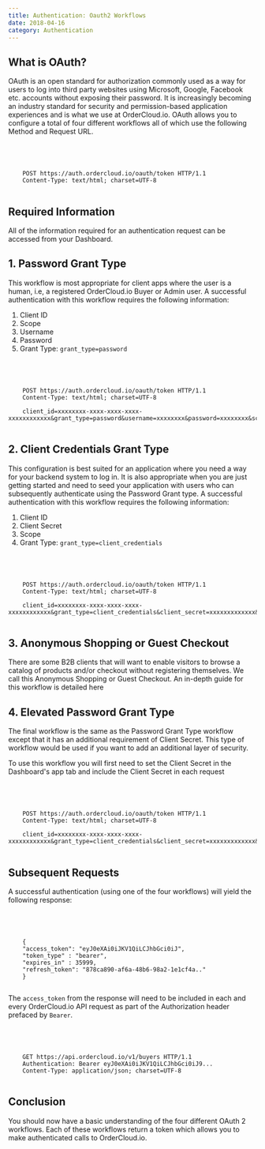 ```yaml
---
title: Authentication: Oauth2 Workflows
date: 2018-04-16
category: Authentication
---
```



## What is OAuth?

OAuth is an open standard for authorization commonly used as a way for users
to log into third party websites using Microsoft, Google, Facebook etc.
accounts without exposing their password. It is increasingly becoming an
industry standard for security and permission-based application experiences
and is what we use at OrderCloud.io. OAuth allows you to configure a total of
four different workflows all of which use the following Method and Request
URL.



```


    
    
    POST https://auth.ordercloud.io/oauth/token HTTP/1.1
    Content-Type: text/html; charset=UTF-8
    

```

## Required Information

All of the information required for an authentication request can be accessed
from your Dashboard.



## 1\. Password Grant Type

This workflow is most appropriate for client apps where the user is a human,
i.e, a registered OrderCloud.io Buyer or Admin user. A successful
authentication with this workflow requires the following information:

  1. Client ID
  2. Scope
  3. Username
  4. Password
  5. Grant Type: `grant_type=password`



```


    
    
    POST https://auth.ordercloud.io/oauth/token HTTP/1.1
    Content-Type: text/html; charset=UTF-8
    
    client_id=xxxxxxxx-xxxx-xxxx-xxxx-xxxxxxxxxxxx&grant_type=password&username=xxxxxxxx&password=xxxxxxxx&scope=Shopper
    

```

## 2\. Client Credentials Grant Type

This configuration is best suited for an application where you need a way for
your backend system to log in. It is also appropriate when you are just
getting started and need to seed your application with users who can
subsequently authenticate using the Password Grant type. A successful
authentication with this workflow requires the following information:

  1. Client ID
  2. Client Secret
  3. Scope
  4. Grant Type: `grant_type=client_credentials`



```


    
    
    POST https://auth.ordercloud.io/oauth/token HTTP/1.1
    Content-Type: text/html; charset=UTF-8
    
    client_id=xxxxxxxx-xxxx-xxxx-xxxx-xxxxxxxxxxxx&grant_type=client_credentials&client_secret=xxxxxxxxxxxxx&scope=FullAccess
    

```

## 3\. Anonymous Shopping or Guest Checkout

There are some B2B clients that will want to enable visitors to browse a
catalog of products and/or checkout without registering themselves. We call
this Anonymous Shopping or Guest Checkout. An in-depth guide for this workflow
is detailed here

## 4\. Elevated Password Grant Type

The final workflow is the same as the Password Grant Type workflow except that
it has an additional requirement of Client Secret. This type of workflow would
be used if you want to add an additional layer of security.

To use this workflow you will first need to set the Client Secret in the
Dashboard's app tab and include the Client Secret in each request



```


    
    
    POST https://auth.ordercloud.io/oauth/token HTTP/1.1
    Content-Type: text/html; charset=UTF-8
    
    client_id=xxxxxxxx-xxxx-xxxx-xxxx-xxxxxxxxxxxx&grant_type=client_credentials&client_secret=xxxxxxxxxxxxx&scope=FullAccess
    

```

## Subsequent Requests

A successful authentication (using one of the four workflows) will yield the
following response:



```


    
    
    {
    "access_token": "eyJ0eXAi0iJKV1QiLCJhbGci0iJ",
    "token_type" : "bearer",
    "expires_in" : 35999,
    "refresh_token": "878ca890-af6a-48b6-98a2-1e1cf4a.."
    }
    

```

The `access_token` from the response will need to be included in each and
every OrderCloud.io API request as part of the Authorization header prefaced
by `Bearer`.



```


    
    
    GET https://api.ordercloud.io/v1/buyers HTTP/1.1
    Authentication: Bearer eyJ0eXAi0iJKV1QiLCJhbGci0iJ9...
    Content-Type: application/json; charset=UTF-8
    

```

## Conclusion

You should now have a basic understanding of the four different OAuth 2
workflows. Each of these workflows return a token which allows you to make
authenticated calls to OrderCloud.io.

